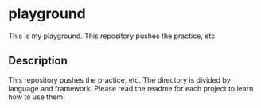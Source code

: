 # playground
This is my playground. This repository pushes the practice, etc.

## Description
This repository pushes the practice, etc. The directory is divided by language and framework. Please read the readme for each project to learn how to use them.

